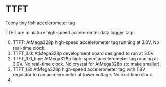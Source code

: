 # TTFT
Teeny tiny fish accelerometer tag

TTFT are miniature high-speed acceleromter data logger tags

0. TTFT: AtMega328p high-speed accelerometer tag running at 3.0V. No real-time clock.
1. TTFT_3.0: AtMega328p development board designed to run at 3.0V
2. TTFT_3.0_tiny: AtMega328p high-speed accelerometer tag running at 3.0V. No real-time clock. No crystal for AtMega328p (to make smaller).
3. TTFT_1.8: AtMega328p high-speed accelerometer tag with 1.8V regulator to run accelerometer at lower voltage. No real-time clock.
4. 